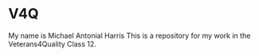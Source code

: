 # V4Q
My name is Michael Antonial Harris
This is a repository for my work in the Veterans4Quality Class 12. 